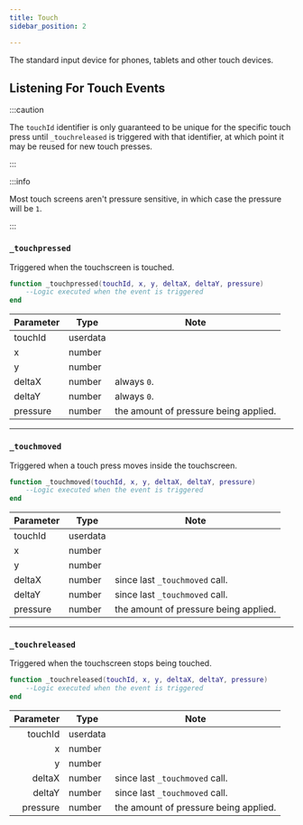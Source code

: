```yaml
---
title: Touch
sidebar_position: 2

---
```


The standard input device for phones, tablets and other touch devices.

## Listening For Touch Events

:::caution

The `touchId` identifier is only guaranteed to be unique for the specific touch press
until `_touchreleased` is triggered with that identifier, at which point it may be reused for new touch presses.

:::

:::info

Most touch screens aren't pressure sensitive, in which case the pressure will be `1`.

:::

### `_touchpressed`

Triggered when the touchscreen is touched.

```lua
function _touchpressed(touchId, x, y, deltaX, deltaY, pressure)
	--Logic executed when the event is triggered
end
```

| Parameter | Type     | Note                                  |
|-----------|----------|---------------------------------------|
| touchId   | userdata |                                       |
| x         | number   |                                       |
| y         | number   |                                       |
| deltaX    | number   | always `0`.                           |
| deltaY    | number   | always `0`.                           |
| pressure  | number   | the amount of pressure being applied. |

---

### `_touchmoved`

Triggered when a touch press moves inside the touchscreen.


```lua
function _touchmoved(touchId, x, y, deltaX, deltaY, pressure)
	--Logic executed when the event is triggered
end
```

| Parameter | Type     | Note                                  |
|-----------|----------|---------------------------------------|
| touchId   | userdata |                                       |
| x         | number   |                                       |
| y         | number   |                                       |
| deltaX    | number   | since last `_touchmoved` call.        |
| deltaY    | number   | since last `_touchmoved` call.        |
| pressure  | number   | the amount of pressure being applied. |

---

### `_touchreleased`

Triggered when the touchscreen stops being touched.

```lua
function _touchreleased(touchId, x, y, deltaX, deltaY, pressure)
	--Logic executed when the event is triggered
end
```

| Parameter | Type     | Note                                  |
|----------:|----------|---------------------------------------|
|   touchId | userdata |                                       |
|         x | number   |                                       |
|         y | number   |                                       |
|    deltaX | number   | since last `_touchmoved` call.        |
|    deltaY | number   | since last `_touchmoved` call.        |
|  pressure | number   | the amount of pressure being applied. |
